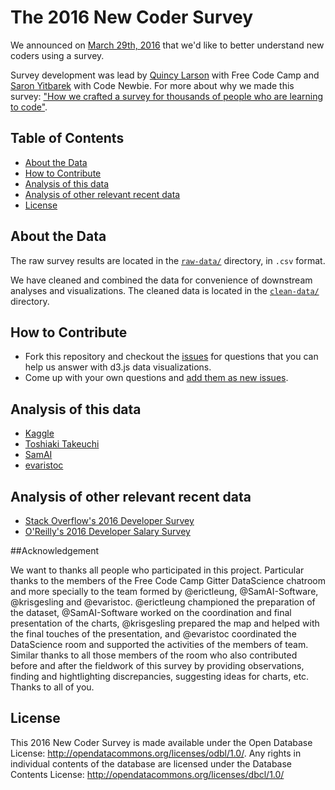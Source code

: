 # The 2016 New Coder Survey

We announced on [March 29th,
2016](https://twitter.com/FreeCodeCamp/status/714930182721679360) that we'd like  to better understand new coders using a survey.

Survey development was lead by [Quincy Larson](https://twitter.com/ossia) with Free Code Camp and [Saron Yitbarek](https://twitter.com/saronyitbarek) with Code Newbie. For more about why we made this survey: ["How we crafted a survey for thousands of people who are learning to code"](https://medium.freecodecamp.com/we-just-launched-the-biggest-ever-survey-of-people-learning-to-code-cac81dadf1ea#.8g9ts8gm5).

## Table of Contents

- [About the Data](#about-the-data)
- [How to Contribute](#how-to-contribute)
- [Analysis of this data](#analysis-of-this-data)
- [Analysis of other relevant recent data](#analysis-of-other-relevant-recent-data)
- [License](#license)

## About the Data

The raw survey results are located in the [`raw-data/`](raw-data/) directory, in `.csv` format.

We have cleaned and combined the data for convenience of downstream analyses and visualizations. The cleaned data is located in the [`clean-data/`](clean-data/) directory.

## How to Contribute

- Fork this repository and checkout the [issues](https://github.com/FreeCodeCamp/2016-new-coder-survey/issues/41) for questions that you can help us answer with d3.js data visualizations.
- Come up with your own questions and [add them as new issues](https://github.com/FreeCodeCamp/2016-new-coder-survey/issues/new).

## Analysis of this data

- [Kaggle](https://www.kaggle.com/freecodecamp/2016-new-coder-survey-/kernels)
- [Toshiaki Takeuchi](http://blogs.mathworks.com/loren/2016/06/27/survey-reveals-diversity-in-the-learn-to-code-movement/)
- [SamAI](https://github.com/FreeCodeCamp/2016-new-coder-survey/issues/40)
- [evaristoc](http://evaristoc.github.io/viz_exer/chartandpie/)

## Analysis of other relevant recent data

- [Stack Overflow's 2016 Developer Survey](https://medium.freecodecamp.com/2-out-of-3-developers-are-self-taught-and-other-insights-from-stack-overflow-s-2016-survey-of-50-8cf0ee5d4c21#.yhlo2k5oz)
- [O'Reilly's 2016 Developer Salary Survey](https://medium.freecodecamp.com/5-000-developers-talk-about-their-salaries-d13ddbb17fb8#.umwcssab4)


##Acknowledgement

We want to thanks all people who participated in this project. Particular thanks to the members of the Free Code Camp Gitter DataScience chatroom and more specially to the team formed by @erictleung, @SamAI-Software, @krisgesling and @evaristoc. @erictleung championed the preparation of the dataset, @SamAI-Software worked on the coordination and final presentation of the charts, @krisgesling prepared the map and helped with the final touches of the presentation, and @evaristoc coordinated the DataScience room and supported the activities of the members of team. Similar thanks to all those members of the room who also contributed before and after the fieldwork of this survey by providing observations, finding and hightlighting discrepancies, suggesting ideas for charts, etc. Thanks to all of you.

## License

This 2016 New Coder Survey is made available under the Open Database License: http://opendatacommons.org/licenses/odbl/1.0/. Any rights in individual contents of the database are licensed under the Database Contents License: http://opendatacommons.org/licenses/dbcl/1.0/

